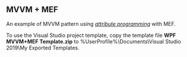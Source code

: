 ## MVVM + MEF


An example of MVVM pattern using *<a href="https://en.wikipedia.org/wiki/Attribute_(computing)" target="_blank">attribute programming</a>* with MEF.

To use the Visual Studio project template, copy the template file **WPF MVVM+MEF Template.zip** to %UserProfile%\Documents\Visual Studio 2019\My Exported Templates.
